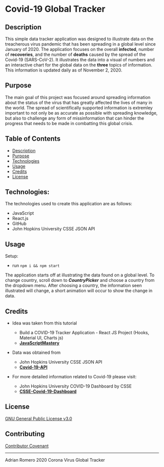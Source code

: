 # Covid-19 Global Tracker

## Description

This simple data tracker application was designed to illustrate data on the treacherous virus pandemic that has been spreading in a global level since January of 2020.
The application focuses on the overall **infected**, number of **recoveries**, and the number of **deaths** caused by the spread of the Covid-19 (SARS-CoV-2). It illustrates the data into a visual of numbers and an interactive chart for the global data on the **three** topics of information. 
This information is updated daily as of November 2, 2020. 

## Purpose

The main goal of this project was focused around spreading information about the status of the virus that has greatly affected the lives of many in the world. 
The spread of scientifically supported information is extremley important to not only be as accurate as possible with spreading knowledge, but also to challenge any form of missinformation that can hinder the progress that needs to be made in combatting this global crisis.

## Table of Contents

* [Description](#description)
* [Purpose](#purpose)
* [Technologies](#technologies)
* [Usage](#usage)
* [Credits](#credits)
* [License](#license)

## Technologies:

The technologies used to create this application are as follows:
- JavaScript
- React.js
- GitHub
- John Hopkins University CSSE JSON API

## Usage

Setup:
- run ```npm i && npm start```

The application starts off at illustrating the data found on a global level. To change country, scroll down to 
***CountryPicker*** 
and choose a country from the dropdown menu.
After choosing a country,
the information seen illustrated will change, a short animation will occur to show the change in data. 

## Credits

* Idea was taken from this tutorial
    - Build a COVID-19 Tracker Application - React JS Project (Hooks, Material UI, Charts js)
    - **[JavaScriptMastery](https://www.youtube.com/watch?v=khJlrj3Y6Ls)**

* Data was obtained from 
    - John Hopkins University CSSE JSON API
    - **[Covid-19-API](https://covid19.mathdro.id/api)**

* For more detailed information related to Covid-19 please visit:
    - John Hopkins University COVID-19 Dashboard by CSSE
    - **[CSSE-Covid-19-Dashboard](https://coronavirus.jhu.edu/map.html)**

## License

[GNU General Public License v3.0](./LICENSE.txt)

## Contributing

[Contributor Covenant](https://www.contributor-covenant.org/)


---
Adrian Romero 2020 Corona Virus Global Tracker
